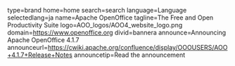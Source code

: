 type=brand
home=home
search=search
language=Language
selectedlang=ja
name=Apache OpenOffice
tagline=The Free and Open Productivity Suite
logo=AOO_logos/AOO4_website_logo.png
domain=https://www.openoffice.org
divid=bannera
announce=Announcing Apache OpenOffice 4.1.7
announceurl=https://cwiki.apache.org/confluence/display/OOOUSERS/AOO+4.1.7+Release+Notes
announcetip=Read the announcement
